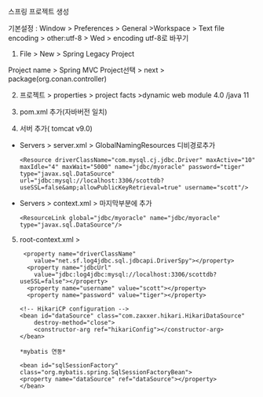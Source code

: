 스프링 프로젝트 생성

기본설정 : Window > Preferences > General >Workspace > Text file encoding > other:utf-8
		      	    > Wed > encoding utf-8로 바꾸기

1. File > New > Spring Legacy Project

Project name > Spring MVC Project선택 > next > package(org.conan.controller)

2. 프로젝트 > properties > project facts >dynamic web module 4.0 /java 11

3. pom.xml 추가(자바버전 일치)

4. 서버 추가( tomcat v9.0)
- Servers > server.xml > GlobalNamingResources 디비경로추가

      <Resource driverClassName="com.mysql.cj.jdbc.Driver" maxActive="10" maxIdle="4" maxWait="5000" name="jdbc/myoracle" password="tiger" type="javax.sql.DataSource" url="jdbc:mysql://localhost:3306/scottdb?useSSL=false&amp;allowPublicKeyRetrieval=true" username="scott"/> 
	
- Servers > context.xml > 마지막부분에 추가

      <ResourceLink global="jdbc/myoracle" name="jdbc/myoracle" type="javax.sql.DataSource"/>

 5. root-context.xml > <bean id="hikariConfig" class="com.zaxxer.hikari.HikariConfig">
         
         <property name="driverClassName"
            value="net.sf.log4jdbc.sql.jdbcapi.DriverSpy"></property>
          <property name="jdbcUrl"
            value="jdbc:log4jdbc:mysql://localhost:3306/scottdb?useSSL=false"></property>
          <property name="username" value="scott"></property>
          <property name="password" value="tiger"></property>

		<!-- HikariCP configuration -->
		<bean id="dataSource" class="com.zaxxer.hikari.HikariDataSource"
			destroy-method="close">
			<constructor-arg ref="hikariConfig"></constructor-arg>
		</bean>

		*mybatis 연동*

		<bean id="sqlSessionFactory"
		class="org.mybatis.spring.SqlSessionFactoryBean">
		<property name="dataSource" ref="dataSource"></property>
		</bean>






